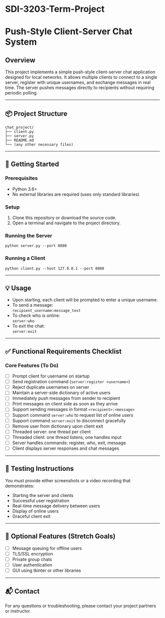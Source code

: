 # SDI-3203-Term-Project

# Push-Style Client-Server Chat System

## Overview

This project implements a simple push-style client-server chat application designed for local networks. It allows multiple clients to connect to a single server, register with unique usernames, and exchange messages in real time. The server pushes messages directly to recipients without requiring periodic polling.

---

## 📦 Project Structure

    chat_project/
    ├── client.py  
    ├── server.py  
    ├── README.md  
    └── (any other necessary files)

---

## 🚀 Getting Started

### Prerequisites

- Python 3.6+
- No external libraries are required (uses only standard libraries)

### Setup

1. Clone this repository or download the source code.
2. Open a terminal and navigate to the project directory.

### Running the Server

    python server.py --port 8080

### Running a Client

    python client.py --host 127.0.0.1 --port 8080

---

## 💡 Usage

- Upon starting, each client will be prompted to enter a unique username.
- To send a message:  
  `recipient_username:message_text`
- To check who is online:  
  `server:who`
- To exit the chat:  
  `server:exit`

---

## ✅ Functional Requirements Checklist

### Core Features (To Do)

- [ ] Prompt client for username on startup
- [ ] Send registration command (`server:register <username>`)
- [ ] Reject duplicate usernames on server
- [ ] Maintain a server-side dictionary of active users
- [ ] Immediately push messages from sender to recipient
- [ ] Print messages on client side as soon as they arrive
- [ ] Support sending messages in format `<recipient>:<message>`
- [ ] Support command `server:who` to request list of online users
- [ ] Support command `server:exit` to disconnect gracefully
- [ ] Remove user from dictionary upon client exit
- [ ] Threaded server: one thread per client
- [ ] Threaded client: one thread listens, one handles input
- [ ] Server handles commands: register, who, exit, message
- [ ] Client displays server responses and chat messages

---

## 🧪 Testing Instructions

You must provide either screenshots or a video recording that demonstrates:

- Starting the server and clients
- Successful user registration
- Real-time message delivery between users
- Display of online users
- Graceful client exit

---

## 🧰 Optional Features (Stretch Goals)

- [ ] Message queuing for offline users
- [ ] TLS/SSL encryption
- [ ] Private group chats
- [ ] User authentication
- [ ] GUI using tkinter or other libraries

---

## 📬 Contact

For any questions or troubleshooting, please contact your project partners or instructor.